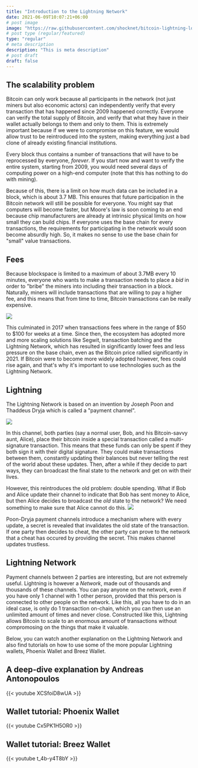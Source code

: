 ```yaml
---
title: "Introduction to the Lightning Network"
date: 2021-06-09T10:07:21+06:00
# post image
image: "https://raw.githubusercontent.com/shocknet/bitcoin-lightning-logo/master/LOGO-01.png"
# post type (regular/featured)
type: "regular"
# meta description
description: "This is meta description"
# post draft
draft: false
---
```


## The scalability problem

Bitcoin can only work because all participants in the network (not just miners but also economic actors) can independently verify
that every transaction that has happened since 2009 happened correctly. Everyone can verify the total supply of Bitcoin, and verify that what they have in their wallet actually belongs to them and only to them. This is extremely important because if we were to compromise on this feature, we would allow trust to be reintroduced into the system, making everything just a bad clone of already existing financial institutions. 

Every block thus contains a number of transactions that will have to be reprocessed by everyone, *forever*. If you start now and want to verify the entire system, starting from 2009, you would need several days of computing power on a high-end computer (note that this has nothing to do with mining).

Because of this, there is a limit on how much data can be included in a block, which is about 3.7 MB. This ensures that future participation in the Bitcoin network will still be possible for everyone. You might say that computers will become faster, but Moore's law is soon coming to an end because chip manufacturers are already at intrinsic physical limits on how small they can build chips. If everyone uses the base chain for every transactions, the requirements for participating in the network would soon become absurdly high. So, it makes no sense to use the base chain for "small" value transactions.

## Fees
Because blockspace is limited to a maximum of about 3.7MB every 10 minutes, everyone who wants to make a transaction needs to place a *bid* in order to "bribe" the miners into including their transaction in a block. Naturally, miners will include transactions that are willing to pay a higher fee, and this means that from time to time, Bitcoin transactions can be really expensive.

![](../../images/johoe.png)

This culminated in 2017 when transactions fees where in the range of $50 to $100 for weeks at a time. Since then, the ecosystem has adopted more and more scaling solutions like Segwit, transaction batching and the Lightning Network, which has resulted in significantly lower fees and less pressure on the base chain, even as the Bitcoin price rallied significantly in 2021. If Bitcoin were to become more widely adopted however, fees could rise again, and that's why it's important to use technologies such as the Lightning Network.

## Lightning

The Lightning Network is based on an invention by Joseph Poon and Thaddeus Dryja which is called a "payment channel".

![](../../images/channel-naive.png)

In this channel, both parties (say a normal user, Bob, and his Bitcoin-savvy aunt, Alice), place their bitcoin inside a special transaction called a multi-signature transaction. This means that these funds can only be spent if they both sign it with their digital signature. They could make transactions between them, constantly updating their balances but never telling the rest of the world about these updates. Then, after a while if they decide to part ways, they can broadcast the final state to the network and get on with their lives.

However, this reintroduces the old problem: double spending. What if Bob and Alice update their channel to indicate that Bob has sent money to Alice, but then Alice decides to broadcast the *old* state to the network? We need something to make sure that Alice cannot do this.
![](../../images/channel-better.png)


Poon-Dryja payment channels introduce a mechanism where with every update, a secret is revealed that invalidates the old state of the transaction. If one party then decides to cheat, the other party can prove to the network that a cheat has occured by providing the secret. This makes channel updates trustless.

## Lightning Network

Payment channels between 2 parties are interesting, but are not extremely useful. Lightning is however a *Network*, made out of thousands and thousands of these channels. You can pay anyone on the network, even if you have only 1 channel with 1 other person, provided that this person is connected to other people on the network. Like this, all you have to do in an ideal case, is only do 1 transaction on-chain, which you can then use an unlimited amount of times and never close. Constructed like this, Lightning allows Bitcoin to scale to an enormous amount of transactions without compromosing on the things that make it valuable.

Below, you can watch another explanation on the Lightning Network and also find tutorials on how to use some of the more popular Lightning wallets, Phoenix Wallet and Breez Wallet.
## A deep-dive explanation by Andreas Antonopoulos
{{< youtube XCSfoiD8wUA >}}

## Wallet tutorial: Phoenix Wallet
{{< youtube Cx5PK1H5OR0 >}}
## Wallet tutorial: Breez Wallet
{{< youtube t_4b-y4T8bY >}}


